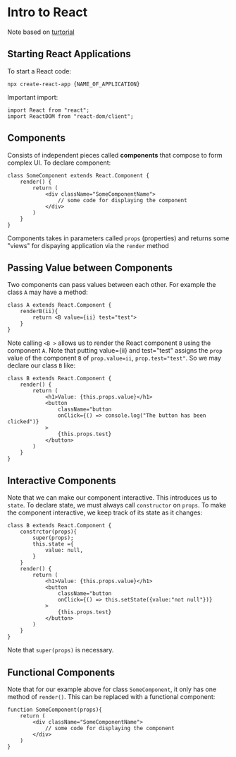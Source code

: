 # Intro to React

Note based on [turtorial](https://reactjs.org/turtorial/turtorial.html)

## Starting React Applications

To start a React code:

`npx create-react-app {NAME_OF_APPLICATION}`

Important import:

```
import React from "react";
import ReactDOM from "react-dom/client";
```

## Components

Consists of independent pieces called **components** that compose to form complex UI. To declare component:

```
class SomeComponent extends React.Component {
    render() {
        return (
            <div className="SomeComponentName">
                // some code for displaying the component
            </div>
        )
    }
}
```

Components takes in parameters called `props` (properties) and returns some "views" for dispaying application via the `render` method

## Passing Value between Components

Two components can pass values between each other. For example the class `A` may have a method:

```
class A extends React.Component {
    renderB(ii){
        return <B value={ii} test="test">
    }
}
```

Note calling `<B >` allows us to render the React component `B` using the component `A`. Note that putting value={ii} and test="test" assigns the `prop` value of the component `B` of `prop.value=ii`, `prop.test="test"`. So we may declare our class `B` like:

```
class B extends React.Component {
    render() {
        return (
            <h1>Value: {this.props.value}</h1>
            <button 
                className="button
                onClick={() => console.log("The button has been clicked")}
            >
                {this.props.test}
            </button>
        )
    }
}
```

## Interactive Components

Note that we can make our component interactive. This introduces us to `state`. To declare state, we must always call `constructor` on `props`. To make the component interactive, we keep track of its state as it changes:

```
class B extends React.Component {
    constrctor(props){
        super(props);
        this.state ={
            value: null,
        }
    }
    render() {
        return (
            <h1>Value: {this.props.value}</h1>
            <button 
                className="button
                onClick={() => this.setState({value:"not null"})}
            >
                {this.props.test}
            </button>
        )
    }
}
```

Note that `super(props)` is necessary.

## Functional Components

Note that for our example above for class `SomeComponent`, it only has one method of `render()`. This can be replaced with a functional component:

```
function SomeComponent(props){
    return (
        <div className="SomeComponentName">
            // some code for displaying the component
        </div>
    )
}
```
